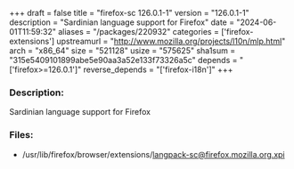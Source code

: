 +++
draft = false
title = "firefox-sc 126.0.1-1"
version = "126.0.1-1"
description = "Sardinian language support for Firefox"
date = "2024-06-01T11:59:32"
aliases = "/packages/220932"
categories = ['firefox-extensions']
upstreamurl = "http://www.mozilla.org/projects/l10n/mlp.html"
arch = "x86_64"
size = "521128"
usize = "575625"
sha1sum = "315e5409101899abe5e90aa3a52e133f73326a5c"
depends = "['firefox>=126.0.1']"
reverse_depends = "['firefox-i18n']"
+++
### Description: 
Sardinian language support for Firefox

### Files: 
* /usr/lib/firefox/browser/extensions/langpack-sc@firefox.mozilla.org.xpi
